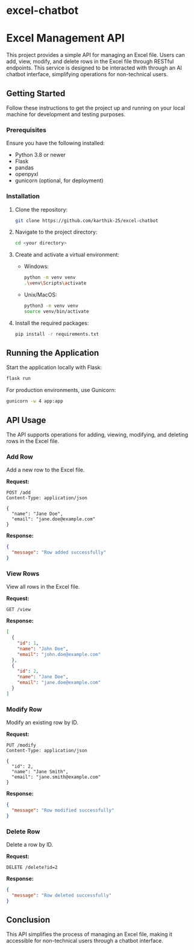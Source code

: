 # excel-chatbot


# Excel Management API

This project provides a simple API for managing an Excel file. Users can add, view, modify, and delete rows in the Excel file through RESTful endpoints. This service is designed to be interacted with through an AI chatbot interface, simplifying operations for non-technical users.

## Getting Started

Follow these instructions to get the project up and running on your local machine for development and testing purposes.

### Prerequisites

Ensure you have the following installed:

- Python 3.8 or newer
- Flask
- pandas
- openpyxl
- gunicorn (optional, for deployment)

### Installation

1. Clone the repository:
   ```bash
   git clone https://github.com/karthik-25/excel-chatbot
   ```

2. Navigate to the project directory:
   ```bash
   cd <your directory>
   ```

3. Create and activate a virtual environment:
   - Windows: 
     ```bash
     python -m venv venv
     .\venv\Scripts\activate
     ```
   - Unix/MacOS:
     ```bash
     python3 -m venv venv
     source venv/bin/activate
     ```

4. Install the required packages:
   ```bash
   pip install -r requirements.txt
   ```

## Running the Application

Start the application locally with Flask:

```bash
flask run
```

For production environments, use Gunicorn:

```bash
gunicorn -w 4 app:app
```

## API Usage

The API supports operations for adding, viewing, modifying, and deleting rows in the Excel file.

### Add Row

Add a new row to the Excel file.

**Request:**

```http
POST /add
Content-Type: application/json

{
  "name": "Jane Doe",
  "email": "jane.doe@example.com"
}
```

**Response:**

```json
{
  "message": "Row added successfully"
}
```

### View Rows

View all rows in the Excel file.

**Request:**

```http
GET /view
```

**Response:**

```json
[
  {
    "id": 1,
    "name": "John Doe",
    "email": "john.doe@example.com"
  },
  {
    "id": 2,
    "name": "Jane Doe",
    "email": "jane.doe@example.com"
  }
]
```

### Modify Row

Modify an existing row by ID.

**Request:**

```http
PUT /modify
Content-Type: application/json

{
  "id": 2,
  "name": "Jane Smith",
  "email": "jane.smith@example.com"
}
```

**Response:**

```json
{
  "message": "Row modified successfully"
}
```

### Delete Row

Delete a row by ID.

**Request:**

```http
DELETE /delete?id=2
```

**Response:**

```json
{
  "message": "Row deleted successfully"
}
```

## Conclusion

This API simplifies the process of managing an Excel file, making it accessible for non-technical users through a chatbot interface.
```
